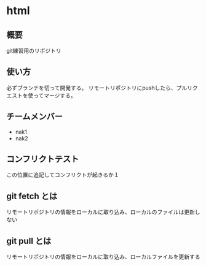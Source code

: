 # html

## 概要
git練習用のリポジトリ

## 使い方
必ずブランチを切って開発する。
リモートリポジトリにpushしたら、プルリクエストを使ってマージする。

## チームメンバー
- nak1
- nak2

## コンフリクトテスト
この位置に追記してコンフリクトが起きるか１

## git fetch とは
リモートリポジトリの情報をローカルに取り込み、ローカルのファイルは更新しない

## git pull とは
リモートリポジトリの情報をローカルに取り込み、ローカルファイルを更新する

